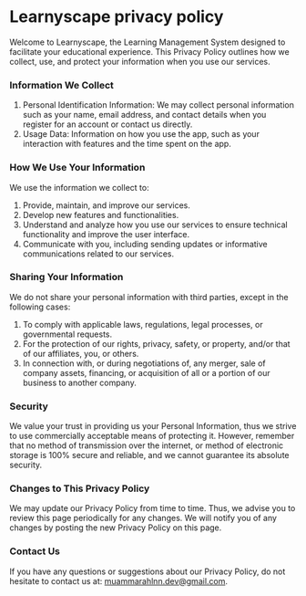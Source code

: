 # Learnyscape privacy policy

Welcome to Learnyscape, the Learning Management System designed to facilitate your educational experience. This Privacy Policy outlines how we collect, use, and protect your information when you use our services.

### Information We Collect
1. Personal Identification Information: We may collect personal information such as your name, email address, and contact details when you register for an account or contact us directly.
2. Usage Data: Information on how you use the app, such as your interaction with features and the time spent on the app.

### How We Use Your Information
We use the information we collect to:
1. Provide, maintain, and improve our services.
2. Develop new features and functionalities.
3. Understand and analyze how you use our services to ensure technical functionality and improve the user interface.
4. Communicate with you, including sending updates or informative communications related to our services.

### Sharing Your Information
We do not share your personal information with third parties, except in the following cases:
1. To comply with applicable laws, regulations, legal processes, or governmental requests.
2. For the protection of our rights, privacy, safety, or property, and/or that of our affiliates, you, or others.
3. In connection with, or during negotiations of, any merger, sale of company assets, financing, or acquisition of all or a portion of our business to another company.

### Security
We value your trust in providing us your Personal Information, thus we strive to use commercially acceptable means of protecting it. However, remember that no method of transmission over the internet, or method of electronic storage is 100% secure and reliable, and we cannot guarantee its absolute security.

### Changes to This Privacy Policy
We may update our Privacy Policy from time to time. Thus, we advise you to review this page periodically for any changes. We will notify you of any changes by posting the new Privacy Policy on this page.

### Contact Us
If you have any questions or suggestions about our Privacy Policy, do not hesitate to contact us at: muammarahlnn.dev@gmail.com.
